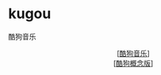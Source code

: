 # kugou
酷狗音乐

<p align="center">
    [<a href="com.kugou.android/README.md">酷狗音乐</a>]<br>
    [<a href="com.kugou.android.lite/README.md">酷狗概念版</a>]
</p>